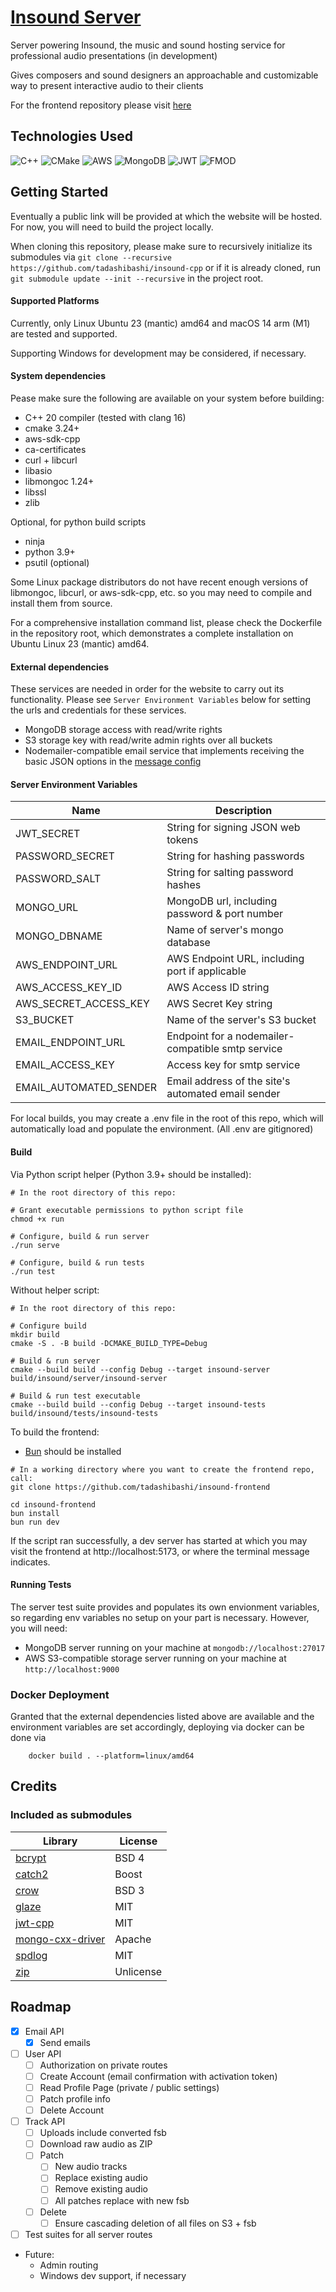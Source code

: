 # [Insound Server](https://github.com/tadashibashi/insound-cpp)

Server powering Insound, the music and sound hosting service for professional
audio presentations (in development)

Gives composers and sound designers an approachable and
customizable way to present interactive audio to their clients

For the frontend repository please visit
[here](https://github.com/tadashibashi/insound-frontend)

## Technologies Used

![C++](https://img.shields.io/badge/c++-%2300599C.svg?style=for-the-badge&logo=c%2B%2B&logoColor=white)
![CMake](https://img.shields.io/badge/CMake-%23008FBA.svg?style=for-the-badge&logo=cmake&logoColor=white)
![AWS](https://img.shields.io/badge/AWS-%23FF9900.svg?style=for-the-badge&logo=amazon-aws&logoColor=white)
![MongoDB](https://img.shields.io/badge/MongoDB-%234ea94b.svg?style=for-the-badge&logo=mongodb&logoColor=white)
![JWT](https://img.shields.io/badge/JWT-black?style=for-the-badge&logo=JSON%20web%20tokens)
![FMOD](https://img.shields.io/badge/FMOD-212121?style=for-the-badge)


## Getting Started

Eventually a public link will be provided at which the website will be hosted.
For now, you will need to build the project locally.

When cloning this repository, please make sure to recursively initialize
its submodules via
`git clone --recursive https://github.com/tadashibashi/insound-cpp` or if it is
already cloned, run `git submodule update --init --recursive` in the project
root.


#### Supported Platforms

Currently, only Linux Ubuntu 23 (mantic) amd64 and macOS 14 arm (M1) are tested
and supported.

Supporting Windows for development may be considered, if necessary.


#### System dependencies

Pease make sure the following are available on your system before building:

- C++ 20 compiler (tested with clang 16)
- cmake 3.24+
- aws-sdk-cpp
- ca-certificates
- curl + libcurl
- libasio
- libmongoc 1.24+
- libssl
- zlib


Optional, for python build scripts

- ninja
- python 3.9+
- psutil (optional)

Some Linux package distributors do not have recent enough versions of
libmongoc, libcurl, or aws-sdk-cpp, etc. so you may need to compile and install
them from source.

For a comprehensive installation command list, please check the Dockerfile in
the repository root, which demonstrates a complete installation on Ubuntu Linux
23 (mantic) amd64.


#### External dependencies

These services are needed in order for the website to carry out its
functionality. Please see `Server Environment Variables` below for setting
the urls and credentials for these services.

- MongoDB storage access with read/write rights
- S3 storage key with read/write admin rights over all buckets
- Nodemailer-compatible email service that implements receiving the basic
    JSON options in the [message config](https://nodemailer.com/message/)

#### Server Environment Variables

| Name                  | Description                                         |
| --------------------- | --------------------------------------------------- |
| JWT_SECRET            | String for signing JSON web tokens                  |
| PASSWORD_SECRET       | String for hashing passwords                        |
| PASSWORD_SALT         | String for salting password hashes                  |
| MONGO_URL             | MongoDB url, including password & port number       |
| MONGO_DBNAME          | Name of server's mongo database                     |
| AWS_ENDPOINT_URL      | AWS Endpoint URL, including port if applicable      |
| AWS_ACCESS_KEY_ID     | AWS Access ID string                                |
| AWS_SECRET_ACCESS_KEY | AWS Secret Key string                               |
| S3_BUCKET             | Name of the server's S3 bucket                      |
| EMAIL_ENDPOINT_URL    | Endpoint for a nodemailer-compatible smtp service   |
| EMAIL_ACCESS_KEY      | Access key for smtp service                         |
| EMAIL_AUTOMATED_SENDER| Email address of the site's automated email sender  |

For local builds, you may create a .env file in the root of this
repo, which will automatically load and populate the environment.
(All .env are gitignored)

#### Build

Via Python script helper (Python 3.9+ should be installed):
```shell
# In the root directory of this repo:

# Grant executable permissions to python script file
chmod +x run

# Configure, build & run server
./run serve

# Configure, build & run tests
./run test
```

Without helper script:
```shell
# In the root directory of this repo:

# Configure build
mkdir build
cmake -S . -B build -DCMAKE_BUILD_TYPE=Debug

# Build & run server
cmake --build build --config Debug --target insound-server
build/insound/server/insound-server

# Build & run test executable
cmake --build build --config Debug --target insound-tests
build/insound/tests/insound-tests
```

To build the frontend:

- [Bun](https://bun.sh/docs/installation) should be installed

```shell
# In a working directory where you want to create the frontend repo, call:
git clone https://github.com/tadashibashi/insound-frontend

cd insound-frontend
bun install
bun run dev
```

If the script ran successfully, a dev server has started at which you may
visit the frontend at http://localhost:5173, or where the terminal message
indicates.


#### Running Tests

The server test suite provides and populates its own envionment variables, so
regarding env variables no setup on your part is necessary. However, you will
need:
- MongoDB server running on your machine at `mongodb://localhost:27017`
- AWS S3-compatible storage server running on your machine at
`http://localhost:9000`

### Docker Deployment

Granted that the external dependencies listed above are available and the
environment variables are set accordingly, deploying via docker can be
done via

```shell
    docker build . --platform=linux/amd64
```


## Credits

### Included as submodules

| Library                                                         | License   |
| --------------------------------------------------------------- | --------- |
| [bcrypt](https://github.com/hilch/Bcrypt.cpp)                   | BSD 4     |
| [catch2](https://github.com/catchorg/Catch2)                    | Boost     |
| [crow](https://github.com/CrowCpp/Crow)                         | BSD 3     |
| [glaze](https://github.com/stephenberry/glaze)                  | MIT       |
| [jwt-cpp](https://github.com/Thalhammer/jwt-cpp)                | MIT       |
| [mongo-cxx-driver](https://github.com/mongodb/mongo-cxx-driver) | Apache    |
| [spdlog](https://github.com/gabime/spdlog)                      | MIT       |
| [zip](https://github.com/kuba--/zip)                            | Unlicense |

## Roadmap

- [x] Email API
    - [x] Send emails

- [ ] User API
    - [ ] Authorization on private routes
    - [ ] Create Account (email confirmation with activation token)
    - [ ] Read Profile Page (private / public settings)
    - [ ] Patch profile info
    - [ ] Delete Account

- [ ] Track API
    - [ ] Uploads include converted fsb
    - [ ] Download raw audio as ZIP
    - [ ] Patch
        - [ ] New audio tracks
        - [ ] Replace existing audio
        - [ ] Remove existing audio
        - [ ] All patches replace with new fsb
    - [ ] Delete
        - [ ] Ensure cascading deletion of all files on S3 + fsb

- [ ] Test suites for all server routes

- Future:
    - Admin routing
    - Windows dev support, if necessary
